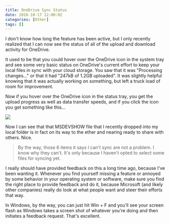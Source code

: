 ```yaml
---
title: OneDrive Sync Status
date: 2016-10-17 12:00:02
categories: [Other]
tags: []
---
```


I don&#39;t know how long the feature has been active, but I only recently realized that I can now see the status of all of the upload and download activity for OneDrive.

It used to be that you could hover over the OneDrive icon in the system tray and see some very basic status on OneDrive&#39;s current effort to keep your local files in sync with your cloud storage. You saw that it was "Processing changes..." or that it had "247kB of 1.2GB uploaded". It was slightly helpful knowing that it was actually working on something, but left a truck load of room for improvement.

Now if you hover over the OneDrive icon in the status tray, you get the upload progress as well as data transfer speeds, and if you click the icon you get something like this...

![](/files/onedrive-status_01.png)

Now I can see that that MSDEVSHOW file that I recently dropped into my local folder is in fact on its way to the ether and nearing ready to share with others. Nice.

> By the way, those 6 items it says I can&#39;t sync are not a problem. I know why they can&#39;t. It&#39;s only because I haven&#39;t opted to select some files for syncing yet.

I really should have provided feedback on this a long time ago, because I&#39;ve been wanting it. Whenever you find yourself missing a feature or annoyed by some behavior in your operating system or software, make sure you find the right place to provide feedback and do it, because Microsoft (and likely other companies) really do look at what people want and steer their efforts that way.

In Windows, by the way, you can just hit Win + F and you&#39;ll see your screen flash as Windows takes a screen shot of whatever you&#39;re doing and then initiates a feedback request. That&#39;s excellent.